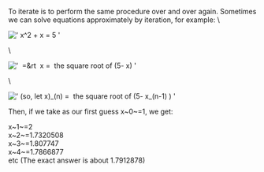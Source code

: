 To iterate is to perform the same procedure over and over again.
Sometimes we can solve equations approximately by iteration, for
example: \\

![' x\^2 + x = 5 '](../dictionary/equation_images/2740.1..png)

\\

!['  =&rt  x =  the square root of (5- x) '](../dictionary/equation_images/2740.2..png)

\\

![' (so, let x)\_(n) =  the square root of (5- x\_(n-1)
) '](../dictionary/equation_images/2740.3..png)

Then, if we take as our first guess x~0~=1, we get:

x~1~=2\
 x~2~=1.7320508\
 x~3~=1.807747\
 x~4~=1.7866877\
 etc (The exact answer is about 1.7912878)
